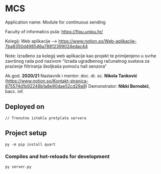 # MCS
Application name:
Module for continuous sending

Faculty of informatics pula:
https://fipu.unipu.hr/

Kolegij:
Web aplikacije --> https://www.notion.so/Web-aplikacije-7ba8350d498546a78812399024edac44

Note:
Izrađeno za kolegij web aplikacije kao projekt te primijenjeno u svrhe završnog rada pod nazivom
“Izrada ugradbenog računalnog sustava za praćenje filtriranja školjkaša pomoću hall senzora“

Ak.god. **2020/21**
Nastavnik i mentor: doc. dr. sc. **Nikola Tanković** (https://www.notion.so/Kontakt-stranica-875574d1b92248b1a8e90dae52cd29a9)
Demonstrator: **Nikki Bernobić**, bacc. inf.

## Deployed on
```
// Trenutno istekla pretplata servera
```

## Project setup
```
py -m pip install quart
```

### Compiles and hot-reloads for development
```
py server.py
```